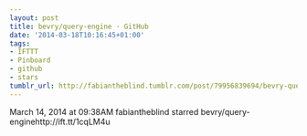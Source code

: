 ```yaml
---
layout: post
title: bevry/query-engine · GitHub
date: '2014-03-18T10:16:45+01:00'
tags:
- IFTTT
- Pinboard
- github
- stars
tumblr_url: http://fabiantheblind.tumblr.com/post/79956839694/bevry-query-engine-github
---
```

March 14, 2014 at 09:38AM
fabiantheblind starred bevry/query-enginehttp://ift.tt/1cqLM4u
